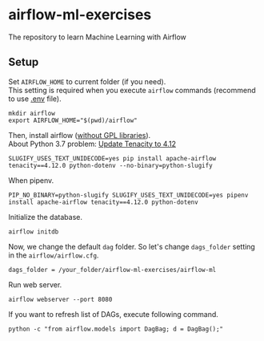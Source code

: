 # airflow-ml-exercises

The repository to learn Machine Learning with Airflow

## Setup

Set `AIRFLOW_HOME` to current folder (if you need).  
This setting is required when you execute `airflow` commands (recommend to use [.env](https://pipenv.readthedocs.io/en/latest/advanced/#automatic-loading-of-env) file).

```
mkdir airflow
export AIRFLOW_HOME="$(pwd)/airflow"
```

Then, install airflow ([without GPL libraries](https://github.com/apache/airflow/pull/3660)).  
About Python 3.7 problem: [Update Tenacity to 4.12](https://github.com/apache/airflow/pull/3723)

```
SLUGIFY_USES_TEXT_UNIDECODE=yes pip install apache-airflow tenacity==4.12.0 python-dotenv --no-binary=python-slugify
```

When pipenv.

```
PIP_NO_BINARY=python-slugify SLUGIFY_USES_TEXT_UNIDECODE=yes pipenv install apache-airflow tenacity==4.12.0 python-dotenv
```

Initialize the database.

```
airflow initdb
```

Now, we change the default `dag` folder. So let's change `dags_folder` setting in the `airflow/airflow.cfg`.

```
dags_folder = /your_folder/airflow-ml-exercises/airflow-ml
```

Run web server.

```
airflow webserver --port 8080
```

If you want to refresh list of DAGs, execute following command.

```
python -c "from airflow.models import DagBag; d = DagBag();"
```

